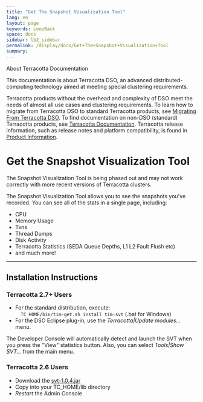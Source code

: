 ```yaml
---
title: "Get The Snapshot Visualization Tool"
lang: en
layout: page
keywords: LoopBack
space: docs
sidebar: lb2_sidebar
permalink: /display/docs/Get+The+Snapshot+Visualization+Tool
summary:
---
```




<div class="confluence-information-macro confluence-information-macro-information">

About Terracotta Documentation

<div class="confluence-information-macro-body">

This documentation is about Terracotta DSO, an advanced distributed-computing technology aimed at meeting special clustering requirements.

Terracotta products without the overhead and complexity of DSO meet the needs of almost all use cases and clustering requirements. 
To learn how to migrate from Terracotta DSO to standard Terracotta products, see [Migrating From Terracotta DSO](Migrating+From+Terracotta+DSO). 
To find documentation on non-DSO (standard) Terracotta products, see [Terracotta Documentation](http://terracotta.org/documentation). 
Terracotta release information, such as release notes and platform compatibility, is found in [Product Information](/display/release/Home).

</div>

</div>







# Get the Snapshot Visualization Tool

<div class="confluence-information-macro confluence-information-macro-note">

<div class="confluence-information-macro-body">

The Snapshot Visualization Tool is being phased out and may not work correctly with more recent versions of Terracotta clusters.

</div>

</div>

The Snapshot Visualization Tool allows you to see the snapshots you've recorded. You can see all of the stats in a single page, including:

*   CPU
*   Memory Usage
*   Txns
*   Thread Dumps
*   Disk Activity
*   Terracotta Statistics (SEDA Queue Depths, L1 L2 Fault Flush etc)
*   and much more!

* * *

## Installation Instructions

### Terracotta 2.7+ Users

*   For the standard distribution, execute:  
    `  TC_HOME/bin/tim-get.sh install tim-svt` (.bat for Windows)
*   For the DSO Eclipse plug-in, use the _Terracotta|Update modules..._ menu.

The Developer Console will automatically detect and launch the SVT when you press the "View" statistics button. Also, you can select _Tools|Show SVT..._ from the main menu.

### Terracotta 2.6 Users

*   Download the [svt-1.0.4.jar](/download/attachments/19857466/svt-1.0.4.jar)
*   Copy into your TC_HOME/lib directory
*   _Restart_ the Admin Console